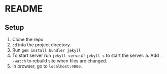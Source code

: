 # README

## Setup

1. Clone the repo.
2. `cd` into the project directory.
3. Run `gem install bundler jekyll`
4. To start server run `jekyll serve` or  `jekyll s` to start the server.
  a. Add `--watch` to rebuild site when files are changed.
5. In browser, go to `localhost:4000`.
